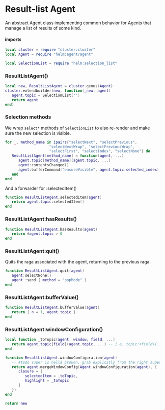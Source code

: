 # Result\-list Agent

An abstract Agent class implementing common behavior for Agents that manage a
list of results of some kind\.


#### imports

```lua
local cluster = require "cluster:cluster"
local Agent = require "helm:agent/agent"

local SelectionList = require "helm:selection_list"
```


### ResultListAgent\(\)

```lua
local new, ResultListAgent = cluster.genus(Agent)
cluster.extendbuilder(new, function(_new, agent)
   agent.topic = SelectionList('')
   return agent
end)
```


### Selection methods

We wrap `select*` methods of `SelectionList` to also re\-render and make sure
the new selection is visible\.

```lua
for _, method_name in ipairs{"selectNext", "selectPrevious",
                    "selectNextWrap", "selectPreviousWrap",
                    "selectFirst", "selectIndex", "selectNone"} do
   ResultListAgent[method_name] = function(agent, ...)
      agent.topic[method_name](agent.topic, ...)
      agent:contentsChanged()
      agent:bufferCommand("ensureVisible", agent.topic.selected_index)
   end
end
```

And a forwarder for :selectedItem\(\)

```lua
function ResultListAgent.selectedItem(agent)
   return agent.topic:selectedItem()
end
```


### ResultListAgent:hasResults\(\)

```lua
function ResultListAgent.hasResults(agent)
   return #agent.topic > 0
end
```


### ResultListAgent:quit\(\)

Quits the raga associated with the agent, returning to the previous raga\.

```lua
function ResultListAgent.quit(agent)
   agent:selectNone()
   agent :send { method = "popMode" }
end
```


### ResultListAgent:bufferValue\(\)

```lua
function ResultListAgent.bufferValue(agent)
   return { n = 1, agent.topic }
end
```


### ResultListAgent:windowConfiguration\(\)

```lua
local function _toTopic(agent, window, field, ...)
   return agent.topic[field](agent.topic, ...) -- i.e. topic:<field>(...)
end

function ResultListAgent.windowConfiguration(agent)
   -- #todo super is hella broken, grab explicitly from the right superclass
   return agent.mergeWindowConfig(Agent.windowConfiguration(agent), {
      closure = {
         selectedItem = _toTopic,
         highlight = _toTopic
      }
   })
end
```


```lua
return new
```
